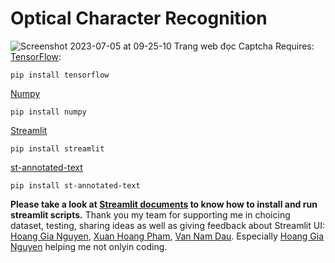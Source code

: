 # Optical Character Recognition
![Screenshot 2023-07-05 at 09-25-10 Trang web đọc Captcha](https://github.com/Lamminhtuan/OCR-with-Tensorflow/assets/79350128/caf4d03e-5f03-471e-ac26-5211d9915bf1)
Requires: 
<br>
[TensorFlow](https://www.tensorflow.org/): 
```
pip install tensorflow
```
[Numpy](https://numpy.org/)
```
pip install numpy
```
[Streamlit](https://streamlit.io/)
```
pip install streamlit
```
[st-annotated-text](https://github.com/tvst/st-annotated-text)
```
pip install st-annotated-text
```
<b>Please take a look at [Streamlit documents](https://docs.streamlit.io/) to know how to install and run streamlit scripts.</b>
Thank you my team for supporting me in choicing dataset, testing, sharing ideas as well as giving feedback about Streamlit UI:
[Hoang Gia Nguyen](https://github.com/HgThinker), [Xuan Hoang Pham](https://github.com/goldenspring6622), [Van Nam Dau](https://github.com/dauvannam321). Especially [Hoang Gia Nguyen](https://github.com/HgThinker) helping me not onlyin coding.
